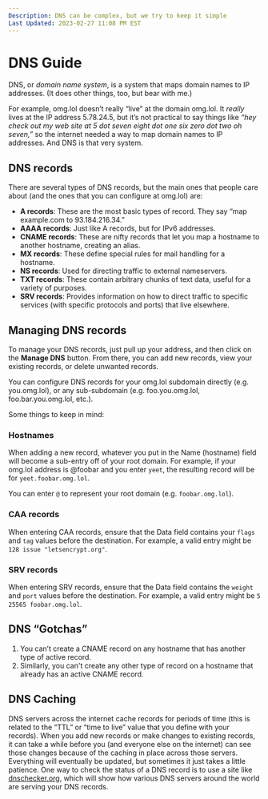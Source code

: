 ```yaml
---
Description: DNS can be complex, but we try to keep it simple  
Last Updated: 2023-02-27 11:08 PM EST
---
```


# DNS Guide

DNS, or *domain name system*, is a system that maps domain names to IP addresses. (It does other things, too, but bear with me.)

For example, omg.lol doesn’t really “live” at the domain omg.lol. It _really_ lives at the IP address 5.78.24.5, but it’s not practical to say things like _“hey check out my web site at 5 dot seven eight dot one six zero dot two oh seven,”_ so the internet needed a way to map domain names to IP addresses. And DNS is that very system.

## DNS records

There are several types of DNS records, but the main ones that people care about (and the ones that you can configure at omg.lol) are:

* **A records**: These are the most basic types of record. They say “map example.com to 93.184.216.34.”
* **AAAA records**: Just like A records, but for IPv6 addresses.
* **CNAME records**: These are nifty records that let you map a hostname to another hostname, creating an alias.
* **MX records**: These define special rules for mail handling for a hostname.
* **NS records**: Used for directing traffic to external nameservers.
* **TXT records**: These contain arbitrary chunks of text data, useful for a variety of purposes.
* **SRV records**: Provides information on how to direct traffic to specific services (with specific protocols and ports) that live elsewhere.

## Managing DNS records

To manage your DNS records, just pull up your address, and then click on the **Manage DNS** button. From there, you can add new records, view your existing records, or delete unwanted records.

You can configure DNS records for your omg.lol subdomain directly (e.g. you.omg.lol), or any sub-subdomain (e.g. foo.you.omg.lol, foo.bar.you.omg.lol, etc.).

Some things to keep in mind:

### Hostnames

When adding a new record, whatever you put in the Name (hostname) field will become a sub-entry off of your root domain. For example, if your omg.lol address is @foobar and you enter `yeet`, the resulting record will be for `yeet.foobar.omg.lol`.

You can enter `@` to represent your root domain (e.g. `foobar.omg.lol`). 

### CAA records

When entering CAA records, ensure that the Data field contains your `flags` and `tag` values before the destination. For example, a valid entry might be `128 issue "letsencrypt.org"`.

### SRV records

When entering SRV records, ensure that the Data field contains the `weight` and `port` values before the destination. For example, a valid entry might be `5 25565 foobar.omg.lol`.

## DNS “Gotchas”

1. You can’t create a CNAME record on any hostname that has another type of active record.
2. Similarly, you can't create any other type of record on a hostname that already has an active CNAME record.

## DNS Caching

DNS servers across the internet cache records for periods of time (this is related to the “TTL” or “time to live” value that you define with your records). When you add new records or make changes to existing records, it can take a while before you (and everyone else on the internet) can see those changes because of the caching in place across those servers. Everything will eventually be updated, but sometimes it just takes a little patience. One way to check the status of a DNS record is to use a site like [dnschecker.org](https://dnschecker.org), which will show how various DNS servers around the world are serving your DNS records.

